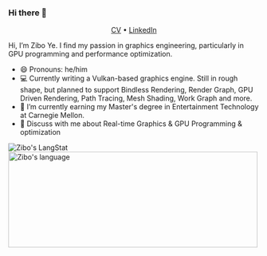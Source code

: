 ### Hi there 👋

<p align="center">
  <a href="https://github.com/zibo-ye/CV/blob/8715e7510cc02af5c93e211becf8fd6102db908b/Resume_ZiboYe.pdf">CV</a> •
  <a href="https://www.linkedin.com/in/zibo-ye/">LinkedIn</a>
</p>

Hi, I’m Zibo Ye. I find my passion in graphics engineering, particularly in GPU programming and performance optimization.

- 😄 Pronouns: he/him
- 💻 Currently writing a Vulkan-based graphics engine. Still in rough shape, but planned to support Bindless Rendering, Render Graph, GPU Driven Rendering, Path Tracing, Mesh Shading, Work Graph and more.
- 🔭 I’m currently earning my Master's degree in Entertainment Technology at Carnegie Mellon.
- 💬 Discuss with me about Real-time Graphics & GPU Programming & optimization

<div>
   <img align="center" src="https://github-readme-streak-stats.herokuapp.com/?user=zibo-ye" alt="Zibo's LangStat" />
  <img align="center" src="https://github-readme-stats.vercel.app/api/top-langs/?username=zibo-ye&layout=compact&langs_count=4" alt="Zibo's language" height="192px"  width="500px"/>
</div>
